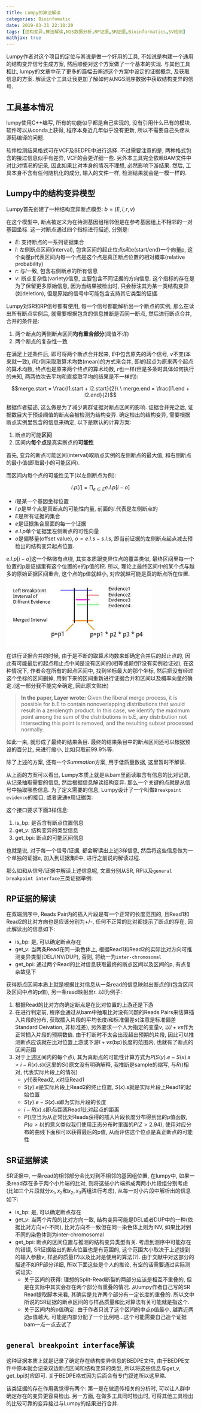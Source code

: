 ```yaml
---
title: Lumpy的算法解读
categories: Bioinfomatic
date: 2019-03-31 22:10:20
tags: [结构变异,算法解读,NGS数据分析,RP证据,SR证据,Bioinformatics,SV检测]
mathjax: true
---
```


Lumpy作者对这个项目的定位与其说是做一个好用的工具, 不如说是构建一个通用的结构变异信号生成方案, 然后顺便对这个方案做了一个基本的实现. 与其他工具相比, lumpy的文章中花了更多的篇幅去阐述这个方案中设定的证据概念, 及获取信息的方案. 解读这个工具让我更加了解如何从NGS测序数据中获取结构变异的信号.
<!-- 摘要部分 -->
<!-- more -->

## 工具基本情况

lumpy使用C++编写, 所有的功能似乎都是自己实现的, 没有引用什么已有的模块. 软件可以从conda上获得, 程序本身近几年似乎没有更新, 所以不需要自己头疼从源码编译的问题.

软件检测结果格式可在VCF及BEDPE中进行选择. 不过需要注意的是, 两种格式包含的接过信息似乎有差异, VCF的会更详细一些. 另外本工具完全依赖BAM文件中对比对情况的记录, 因此如果比对本身的情况不理想, 必然影响下游结果. 然后, 工具本身不含有任何随机化的成分, 输入的文件一样, 检测结果就会是一模一样的.


## Lumpy中的结构变异模型

Lumpy首先创建了一种结构变异断点模型: $b = (E,l,r,v)$

在这个模型中, 断点被定义为在待测基因组相邻但是在参考基因组上不相邻的一对基因坐标. 这一对断点通过四个指标进行描述, 分别是:

- $E$: 支持断点的一系列证据集合
- $l$: 左侧断点区间(interval), 包含区间的起止位点s和e(start/end)一个向量p, 这个向量p代表区间内每一个点是这个点是真正断点位置的相对概率(relative probability)
- $r$: 与$l$一致, 包含右侧断点的所有信息
- $v$: 断点复杂性(variety)信息, 主要包含不同证据的方向信息. 这个指标的存在是为了保留更多原始信息, 因为当结果被检出时, 只会标注其为某一类结构变异(如deletion), 但是原始的信号中可能包含支持其它类型的证据.

Lumpy对SR和RP信号都有使用, 每一个信号都能解析出一个断点的实例, 那么在读出所有断点实例后, 就需要根据包含的信息推断是否同一断点, 然后进行断点合并, 合并的条件是:
1. 两个断点的两侧断点区间**均有重合部分**(阈值不详)
2. 两个断点的复杂性一致

在满足上述条件后, 即可将两个断点合并起来, $E$中包含原先的两个信号, $v$不变(本来就一致), $l$和$r$则采取取算术均数(mean)的方式来合并, 即$l$的起点为原来两个起点的算术均数, 终点也是原来两个终点的算术均数, $r$也一样(但是多条时具体如何执行的未知, 两两依次去平均和直接取平均的结果是不一样的):

$$merge.start = \frac{l1.start + l2.start}{2}\ \ merge.end = \frac{l1.end + l2.end}{2}$$

根据作者描述, 这么做是为了减少离群证据对断点区间的影响. 证据合并完之后, 证据数目大于预设阈值的断点会被检测为结构变异. 确定检出的结构变异, 需要根据断点实例里包含的信息来确定, 以下是默认的计算方案:

1. 断点的可能**区间**
2. 区间内**每个点**是真实断点的**可能性**

首先, 变异的断点可能区间(interval)取断点实例的左侧断点的最大值, 和右侧断点的最小值(即取最小的可能区间). 

而区间内每个点的可能性见下(以左侧断点为例):

$$l.p[i] = \prod_{e{\in}E}e.l.p[i-o]$$

- $i$是某一个基因坐标位置
- $l.p$是单个点是真断点的可能性向量, 前面的$l.$代表是左侧断点的
- $E$是所有证据的集合
- $e$是证据集合里面的每一个证据
- $e.l.p$单个证据里左侧断点的可性向量
- $o$是偏移量(offset value), $o = e.l.s - s.l.s$, 即当前证据的左侧断点起点减去预检出的结构变异起点位置.

$e.l.p[i-o]$这一个略微有点绕, 其实本质跟变异位点的覆盖类似, 最终区间里每一个位置的p是证据里有这个位置的e的p值的积. 所以, 理论上最终区间中的某个点与越多的原始证据区间重合, 这个点的p值就越小, 对应就越可能是真的断点所在位置.

![BND_Prob](https://raw.githubusercontent.com/SilenWang/Gallary/master/BND_Prob.jpg)

在进行证据合并的时候, 由于是不断的取算术均数来却确定合并后的起止点的, 因此有可能最后的起点和止点中间是没有区间的(相等或颠倒?没有实例验证过), 在这种情况下, 作者会在所有的起点区间中, 找到坐标最大的那个坐标, 然后把没有经过这个坐标的区间删掉, 用剩下来的区间重新进行证据合并和区间以及概率向量的确定.(这一部分我不能完全确定, 因此原文贴出)

> **In the paper, Layer wrote:**
> Given the liberal merge process, it is possible for b.E to contain nonoverlapping distributions that would result in a zerolength product. In this case, we identify the maximum point among the sum of the distributions in b.E, any distribution not intersecting this point is removed, and the resulting subset processed normally.

如此一来, 就形成了最终的结果条目. 最终的结果条目中的断点区间还可以根据预设的百分比, 来进行缩小, 比如只取前99.9%等.

除了上述的方案, 还有一个*Summation*方案, 用于低质量数据, 这里暂时不解读.

从上面的方案可以看出, Lumpy本质上就是从bam里面读取含有信息的比对记录, 从记录抽取需要的信息, 然后根据信息解读结构变异. 那么一个关键的点就是从信号中抽取哪些信息. 为了定义需要的信息, Lumpy设计了一个叫做`Breakpoint evidence`的接口, 或者说通e用证据类:

这个接口要求下面3样信息:

1. is_bp: 是否含有断点位置信息
2. get_v: 结构变异的类型信息
3. get_bpi: 断点的可能区间信息

也就是说, 对于每一个信号/证据, 都会解读出上述3样信息, 然后将这些信息做为一个单独的证据e, 加入到证据集E中, 进行之前说的解读过程.

那么如和从信号/证据中解读上述信息呢, 文章分别从SR, RP以及`general breakpoint interface`三类证据举例:

## RP证据的解读

在双端测序中, Reads Pair内的插入片段是有一个正常的长度范围的, 且Read1和Read2的比对方向也是应该分别为+/-, 任何不正常的比对都提示了断点的存在, 因此解读出的信息如下:

- is_bp: 是, 可以确定断点存在
- get_v: 当两条Read在同一染色体上, 根据Read1和Read2的实际比对方向可推测变异类型(DEL/INV/DUP), 否则, 将统一为`inter-chromosomal`
- get_bpi: 通过两个Read的比对信息获取最终的断点区间以及区间的p, 有点复杂故见下

获得断点区间本质上就是根据比对信息从一条read的信息映射出断点的l(包含区间及区间中点的p值), 另一条read映射出r. 以l为例子:

1. 根据Read的比对方向确定断点是在比对位置的上游还是下游
2. 在进行判定前, 程序会通过从bam中抽取比对没有问题的Reads Pairs来估算插入片段的分布, 获取插入片段的平均长度$l$和标准偏差$s$(注意是标准偏差Standard Deivation, 非标准差), 另外要求一个人为指定的变量$v$, 以$l + vs$作为正常插入片段的预期数值. 由于打断时不太会出现超出预期的片段, 因此可以推测断点应该就在比对位置上游或下游$l + vs$(bp)长度的范围内, 也就有了断点的区间范围
3. 对于上述区间内的每个点$i$, 其为真断点的可能性计算方式为$P(S(y).e-S(x).s > i - R(x).s)$(这里的$S()$原文没有明确解释, 我推断是sample的缩写, 与$R()$相对, 代表实际片段上的情况)
    - $y$代表Read2, $x$对应Read1
    - $S(y).e$是实际片段上Read2的终止位置, $S(x).s$就是实际片段上Read1的起始位置
    - $S(y).e-S(x).s$即为实际片段的长度
    - $i-R(x).s$即点$i$距离Read1比对起点的距离
    - $P()$应当为从正常比对Reads获得的插入片段长度分布得到出的p值函数, $P(a>b)$的意义类似我们使用正态分布时里面的$P(Z>2.94)$, 使用对应分布的曲线下面积可以获得最后的p值, 从而评估这个位点是真正断点的可能性

<!-- ![补充方向类型推测图]()

![补充3中的位置对应示意图]() -->

## SR证据解读

SR证据中, 一条read的相邻部分会比对到不相邻的基因组位置, 在lumpy中, 如果一条read存在多于两个小片端的比对, 则将这些小片端拆成两两小片段组分别考虑(比如三个片段就分$x_1,x_2$和$x_2,x_3$两组进行考虑), 从每一对小片段中解析出的信息如下:

- is_bp: 是, 可以确定断点存在
- get_v: 当两个片段的比对方向一致, 结构变异可能是DEL或者DUP中的一种(依据比对方向+/-不同), 比对方向不一致但在同一染色体上则为INV, 如果比对到不同的染色体则为inter-chromosomal
- get_bpi: 断点的区间位置与推测的结构变异类型有关. 考虑到测序中可能存在的错误, SR证据给出的断点位置也是有范围的, 这个范围大小取决于上述提到的输入参数$v$, 样品的质量(?)以及比对是使用的算法(?). 由于文献中对这部分的描述不如RP部分详细, 所以下面这些是个人的推论, 有空的话需要通过实际测试证实:
    + 关于区间的获得: 理想的Split-Read断裂的两部分应该是相互不重叠的, 但是在实际中其实会存在两个部分有重叠的情况. 从lumpy作者自己写的SR Read提取脚本来看, 其确实是允许两个部分有一定长度的重叠的. 所以文中所说的SR证据的断点区间的与样品质量和比对算法有关可能就是指这个.
    + 关于区间内的p值确定: 由于作者只说了这个区间的中点p值最小, 越靠近两边p值越大, 可能是内部分配了一个比例吧...这个可能需要自己造个证据bam一点一点去试了
  
## `general breakpoint interface`解读

这种证据本质上就是记录了确定存在结构变异信息的BEDPE文件, 由于BEDPE文件中原本就会记录双边断点区间和结构变异的类型, 所以将这些信息与get_v, get_bpi对应即可. 关于BEDPE格式因为后面会有专门叙述所以这里略. 

该类证据的存在作用我觉得有两个: 第一是在做遗传相关的分析时, 可以让人群中确定存在的变异更容易检出. 另一方面, 在做多工具同时检出时, 可将其他工具检出的比较可靠的变异接过与Lumpy的结果进行合并.
